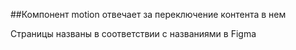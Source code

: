 ##Компонент motion отвечает за переключение контента в нем

Страницы названы в соответствии с названиями в Figma